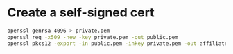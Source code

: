 # Create a self-signed cert

```sh
openssl genrsa 4096 > private.pem
openssl req -x509 -new -key private.pem -out public.pem
openssl pkcs12 -export -in public.pem -inkey private.pem -out affiliate-cert-dev.pfx
```
